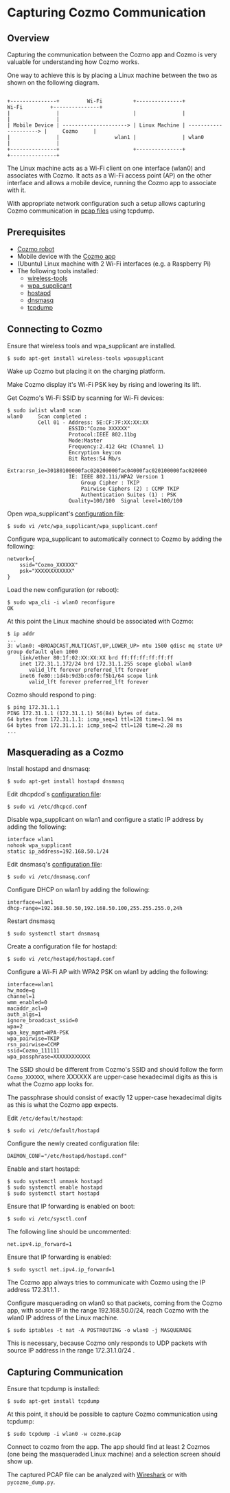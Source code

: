 Capturing Cozmo Communication
=============================


Overview
--------

Capturing the communication between the Cozmo app and Cozmo is very valuable for understanding how Cozmo works.

One way to achieve this is by placing a Linux machine between the two as shown on the following diagram.

```

+---------------+         Wi-Fi          +---------------+          Wi-Fi         +---------------+
|               |                        |               |                        |               |
| Mobile Device | ---------------------> | Linux Machine | ---------------------> |     Cozmo     |
|               |                  wlan1 |               | wlan0                  |               |
+---------------+                        +---------------+                        +---------------+

```

The Linux machine acts as a Wi-Fi client on one interface (wlan0) and associates with Cozmo. It acts as a Wi-Fi access
point (AP) on the other interface and allows a mobile device, running the Cozmo app to associate with it.

With appropriate network configuration such a setup allows capturing Cozmo communication in
[pcap files](https://en.wikipedia.org/wiki/Pcap) using tcpdump.


Prerequisites
-------------

- [Cozmo robot](https://www.digitaldreamlabs.com/pages/cozmo)
- Mobile device with the [Cozmo app](https://play.google.com/store/apps/details?id=com.anki.cozmo)
- (Ubuntu) Linux machine with 2 Wi-Fi interfaces (e.g. a Raspberry Pi)
- The following tools installed:
    - [wireless-tools](https://en.wikipedia.org/wiki/Wireless_tools_for_Linux)
    - [wpa_supplicant](https://en.wikipedia.org/wiki/Wpa_supplicant)
    - [hostapd](https://en.wikipedia.org/wiki/Hostapd)
    - [dnsmasq](https://en.wikipedia.org/wiki/Dnsmasq)
    - [tcpdump](https://en.wikipedia.org/wiki/Tcpdump)


Connecting to Cozmo
-------------------

Ensure that wireless tools and wpa_supplicant are installed.
```
$ sudo apt-get install wireless-tools wpasupplicant
```

Wake up Cozmo but placing it on the charging platform.

Make Cozmo display it's Wi-Fi PSK key by rising and lowering its lift.

Get Cozmo's Wi-Fi SSID by scanning for Wi-Fi devices:
```
$ sudo iwlist wlan0 scan
wlan0     Scan completed :
          Cell 01 - Address: 5E:CF:7F:XX:XX:XX
                    ESSID:"Cozmo_XXXXXX"
                    Protocol:IEEE 802.11bg
                    Mode:Master
                    Frequency:2.412 GHz (Channel 1)
                    Encryption key:on
                    Bit Rates:54 Mb/s
                    Extra:rsn_ie=30180100000fac020200000fac04000fac020100000fac020000
                    IE: IEEE 802.11i/WPA2 Version 1
                        Group Cipher : TKIP
                        Pairwise Ciphers (2) : CCMP TKIP
                        Authentication Suites (1) : PSK
                    Quality=100/100  Signal level=100/100  
```

Open wpa_supplicant's [configuration file](https://linux.die.net/man/5/wpa_supplicant.conf):
```
$ sudo vi /etc/wpa_supplicant/wpa_supplicant.conf
```

Configure wpa_supplicant to automatically connect to Cozmo by adding the following:
``` 
network={
    ssid="Cozmo_XXXXXX"
    psk="XXXXXXXXXXXX"
}
```

Load the new configuration (or reboot):
```
$ sudo wpa_cli -i wlan0 reconfigure
OK
```

At this point the Linux machine should be associated with Cozmo: 
```
$ ip addr
...
3: wlan0: <BROADCAST,MULTICAST,UP,LOWER_UP> mtu 1500 qdisc mq state UP group default qlen 1000
    link/ether 80:1f:02:XX:XX:XX brd ff:ff:ff:ff:ff:ff
    inet 172.31.1.172/24 brd 172.31.1.255 scope global wlan0
       valid_lft forever preferred_lft forever
    inet6 fe80::1d4b:9d3b:c6f0:f5b1/64 scope link 
       valid_lft forever preferred_lft forever
```

Cozmo should respond to ping:
```
$ ping 172.31.1.1
PING 172.31.1.1 (172.31.1.1) 56(84) bytes of data.
64 bytes from 172.31.1.1: icmp_seq=1 ttl=128 time=1.94 ms
64 bytes from 172.31.1.1: icmp_seq=2 ttl=128 time=2.28 ms
...
```


Masquerading as a Cozmo
-----------------------

Install hostapd and dnsmasq:
```
$ sudo apt-get install hostapd dnsmasq
```

Edit dhcpdcd`s [configuration file](https://manpages.ubuntu.com/manpages/trusty/man5/dhcpcd.conf.5.html):
```
$ sudo vi /etc/dhcpcd.conf
```

Disable wpa_supplicant on wlan1 and configure a static IP address by adding the following:
```
interface wlan1
nohook wpa_supplicant
static ip_address=192.168.50.1/24
```

Edit dnsmasq's [configuration file](https://linux.die.net/man/8/dnsmasq):
```
$ sudo vi /etc/dnsmasq.conf
```

Configure DHCP on wlan1 by adding the following:
```
interface=wlan1
dhcp-range=192.168.50.50,192.168.50.100,255.255.255.0,24h
```

Restart dnsmasq
```
$ sudo systemctl start dnsmasq
```

Create a configuration file for hostapd:
```
$ sudo vi /etc/hostapd/hostapd.conf 
```

Configure a Wi-Fi AP with WPA2 PSK on wlan1 by adding the following:
```
interface=wlan1
hw_mode=g
channel=1
wmm_enabled=0
macaddr_acl=0
auth_algs=1
ignore_broadcast_ssid=0
wpa=2
wpa_key_mgmt=WPA-PSK
wpa_pairwise=TKIP
rsn_pairwise=CCMP
ssid=Cozmo_111111
wpa_passphrase=XXXXXXXXXXXX
```

The SSID should be different from Cozmo's SSID and should follow the form `Cozmo_XXXXXX`, where XXXXXX are
upper-case hexadecimal digits as this is what the Cozmo app looks for.

The passphrase should consist of exactly 12 upper-case hexadecimal digits as this is what the Cozmo app expects.

Edit `/etc/default/hostapd`:
```
$ sudo vi /etc/default/hostapd
```

Configure the newly created configuration file:
```
DAEMON_CONF="/etc/hostapd/hostapd.conf"
```

Enable and start hostapd:
```
$ sudo systemctl unmask hostapd
$ sudo systemctl enable hostapd
$ sudo systemctl start hostapd
```

Ensure that IP forwarding is enabled on boot:
```
$ sudo vi /etc/sysctl.conf
```

The following line should be uncommented:
```
net.ipv4.ip_forward=1
```

Ensure that IP forwarding is enabled:
```
$ sudo sysctl net.ipv4.ip_forward=1
```

The Cozmo app always tries to communicate with Cozmo using the IP address 172.31.1.1 .

Configure masquerading on wlan0 so that packets, coming from the Cozmo app, with source IP in the range 192.168.50.0/24,
reach Cozmo with the wlan0 IP address of the Linux machine.
```
$ sudo iptables -t nat -A POSTROUTING -o wlan0 -j MASQUERADE
```

This is necessary, because Cozmo only responds to UDP packets with source IP address in the range 172.31.1.0/24 . 


Capturing Communication
-----------------------

Ensure that tcpdump is installed:
```
$ sudo apt-get install tcpdump
```

At this point, it should be possible to capture Cozmo communication using tcpdump:
```
$ sudo tcpdump -i wlan0 -w cozmo.pcap
```

Connect to cozmo from the app. The app should find at least 2 Cozmos (one being the masqueraded Linux machine) and a
selection screen should show up.

The captured PCAP file can be analyzed with [Wireshark](https://en.wikipedia.org/wiki/Wireshark) or with
`pycozmo_dump.py`.
